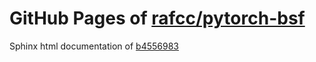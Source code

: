GitHub Pages of [rafcc/pytorch-bsf](https://github.com/rafcc/pytorch-bsf.git)
===
Sphinx html documentation of [b4556983](https://github.com/rafcc/pytorch-bsf/tree/b4556983ea54276f35c90ca482df9d8d4e4bb2a1)
